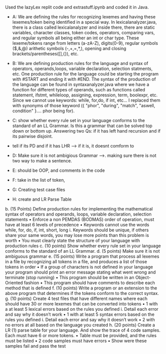  Used the lazyLex replit code and extrastuff.ipynb and coded it in Java. 


* A: We are defining the rules for recognizing lexemes and having these lexemes/token being identified in a special way. In lexicalanalyzer.java, there is a class called lexicalanalyzer and inside there, there are static variables, character classes, token codes, operators, comparing vars, and regular symbols all being either an int or char type. These lexeme/tokens range from letters (a-zA-Z), digits(0-9),  regular symbols ($,&,@) arithetic symbols (-,+,=,*,), opening and closing brackets/parentheses([],{}), etc.

* B: We are defining production rules for the language and syntax of operators, operands,loops, variable declaration, selection statments, etc. One production rule for the language could be starting the program with #START and ending it with #END. The syntax of the production of the language can be found in syntaxanalyzer.java where we have a function for different types of operands, such as functions called statement, ifstmt, whileloop, assigning, expression, term, boolexpr, etc. Since we cannot use keywords: while, for,do, if int, etc...  I replaced them with synonyms of those keyword ({ "phor", "during", "match", "aswell, condition" }.... phor being for). 

* C: show whether every rule set in your language conforms to the standard of an LL Grammar. Is this a grammar that can be solved top down or bottom up. Answering two Qs: if it has left hand recursion and if its pairwise disjoint. 
- tell if its PD and if it has LHR --> if it is, it doesnt comform to

* D: Make sure it is not ambigious Grammar -->. making sure there is not two way to make a sentence. 

* E: should be OOP, and comments in the code 

* F: take in the list of token, 

* G: Creating test case files 

* H:  create and LR Parse Table 



b. (15 Points) Define production rules for implementing the mathematical syntax of operators and operands, loops, variable declaration, selection statements
• Enforce a non PEMDAS (BODMAS) order of operation, must have at least 6 levels of precedence
• Keywords cannot use the words while, for, do, if, int, short, long
i. Keywords should be unique, if others share your same words, you
may lose more points than this problem is worth
• You must clearly state the structure of your language with production
rules
c. (10 points) Show whether every rule set in your language conforms to the
standard of an LL Grammar.
d. (5 points) Make sure it is not ambiguous grammar
e. (15 points) Write a program that process all lexemes in a file by recognizing all
tokens in a file, and produces a list of those tokens in order
• If a group of characters is not defined in your language your program
should print an error message stating what went wrong and terminate
(stop running)
• This program should be written in an Object-Oriented fashion
• This program should have comments to describe each method that is
defined
f. (10 points) Write a program or an extension to the above program that
determines if the tokens conform to the correct syntax.
g. (10 points) Create 4 test files that have different names where each should have
30 or more lexemes that can be converted into tokens
• 1 with a at least 5 lexical errors based on the rules you defined
i. Detail each error and say why it doesn’t work
• 1 with at least 5 syntax errors based on the rules you defined i. Detail each error and say why it doesn’t work
• 2 with no errors at all based on the language you created
h. (20 points) Create a LR (1) parse table for your language. And show the trace of 4
code samples. Each must have 6 or more tokens.
• Table must be provided, and the rules must be listed
• 2 code samples must have errors
• Show were these samples fail and pass the test
